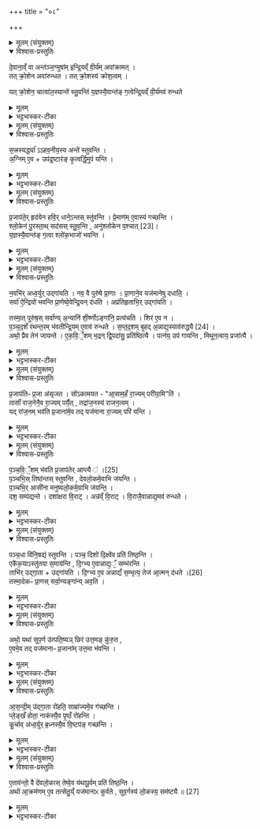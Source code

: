 +++
title = "०८"

+++

<details><summary>मूलम् (संयुक्तम्)</summary>

दे॒वाना॒व्ँवा अन्त॑ञ्ज॒ग्मुषा॑मिन्द्रि॒यव्ँवी॒र्य॑मपा॑क्राम॒त्तत्क्रो॒शेनावा॑रुन्धत॒ तत्क्रो॒शस्य॑ क्रोश॒त्वय्ँयत्क्रो॒शेन॒ चात्वा॑ल॒स्यान्ते॑ स्तु॒वन्ति॑ य॒ज्ञस्यै॒वान्त॑ङ्ग॒त्वेन्द्रि॒यव्ँवी॒र्य॑मव॑ रुन्धते
</details>

<details open><summary>विश्वास-प्रस्तुतिः</summary>

दे॒वाना॒व्ँ वा अन्त॑ञ्ज॒ग्मुषा॑म् इन्द्रि॒यव्ँ वी॒र्य॑म् अपा॑क्रामत् ।  
तत् क्रो॒शेन अवा॑रुन्धत ।
तत् क्रो॒शस्य॑ क्रोश॒त्वम् ।  

यत् क्रो॒शेन॒ चात्वा॑ल॒स्यान्ते॑ स्तु॒वन्ति॑ य॒ज्ञस्यै॒वान्त॑ङ् ग॒त्वेन्द्रि॒यव्ँ वी॒र्य॑मव॑ रुन्धते
</details>

<details><summary>मूलम्</summary>

दे॒वाना॒व्ँ वा अन्त॑ञ्ज॒ग्मुषा॑म् इन्द्रि॒यव्ँ वी॒र्य॑म् अपा॑क्रामत् ।  
तत् क्रो॒शेन अवा॑रुन्धत ।
तत् क्रो॒शस्य॑ क्रोश॒त्वम् ।  

यत् क्रो॒शेन॒ चात्वा॑ल॒स्यान्ते॑ स्तु॒वन्ति॑ य॒ज्ञस्यै॒वान्त॑ङ् ग॒त्वेन्द्रि॒यव्ँ वी॒र्य॑मव॑ रुन्धते
</details>

<details><summary>भट्टभास्कर-टीका</summary>

1इत्थं विकृतयः काश्चिद्विहिताः । अधुना प्रकृतावेव यदुपान्त्यं महाव्रतं नाम तद्गतान् कांश्चिद्विशेषान् विधातुमाह - देवानामित्यादि ॥ देवानामन्तं संवत्सरसत्रस्य समाप्तिं जग्मुषां गतवतां इन्द्रियं वीर्यं च अपागच्छत् । तत् क्रोशनाम्ना साम्ना अवारुन्धत । तत्क्रोशस्य साम्नः क्रोशत्वम् । कुश आह्वाने, रोदने च । उञ्छादिर्द्रष्टव्यः यदित्यादि । गतम् । अन्ते समीपे ॥
</details>

<details><summary>मूलम् (संयुक्तम्)</summary>

स॒त्त्रस्यर्द्ध्या॑हव॒नीय॒स्यान्ते॑ स्तुवन्त्य॒ग्निमे॒वोप॑द्र॒ष्टार॑ङ्कृ॒त्वर्द्धि॒मुप॑ यन्ति
</details>

<details open><summary>विश्वास-प्रस्तुतिः</summary>

स॒त्त्रस्यर्द्ध्या॑ ऽऽहव॒नीय॒स्य अन्ते॑ स्तुवन्ति ।  
अ॒ग्निम् ए॒व + उप॑द्र॒ष्टार॑ङ् कृ॒त्वर्द्धि॒मुप॑ यन्ति ।
</details>

<details><summary>मूलम्</summary>

स॒त्त्रस्यर्द्ध्या॑ ऽऽहव॒नीय॒स्य अन्ते॑ स्तुवन्ति ।  
अ॒ग्निम् ए॒व + उप॑द्र॒ष्टार॑ङ् कृ॒त्वर्द्धि॒मुप॑ यन्ति ।
</details>

<details><summary>भट्टभास्कर-टीका</summary>

2सत्रस्यर्ध्येति ॥ इयमपि समाख्या पदद्वयात्मिका; यथा अहिर्बुध्नियेति पदद्वयमिति एकस्य देवस्याख्यात्री । 'गोपोषं पुष्णाति' इतिवत् प्रत्येकं वाचकत्वेऽपि समुदिताभ्यामेव देवस्याभिधानमिति । उभयत्र अनवधारणात् अनवग्रहः । अत्र त्ववयवयोः आनर्थक्यात् न पदकार्यं क्रियते । शशविषाणादिवत् विभक्त्युत्पत्तिः । सत्रस्य समृद्धिहेतुत्वं तु विद्यमानमाख्याप्राधान्यात् विवक्ष्यते । अग्निमित्यादि । अग्निमेव उपद्रष्टारं साक्षिणं कृत्वा
सत्रस्य ऋद्धिमुपयन्ति ॥
</details>

<details><summary>मूलम् (संयुक्तम्)</summary>

प्र॒जाप॑ते॒र्हृद॑येन हवि॒र्धाने॒ऽन्तस्स्तु॑वन्ति प्रे॒माण॑मे॒वास्य॑ गच्छन्ति श्लो॒केन॑ पु॒रस्ता॒त्सद॑सः [23]  
स्तु॒व॒न्त्यनु॑श्लोकेन प॒श्चाद्य॒ज्ञस्यै॒वान्त॑ङ्ग॒त्वा श्लो॑क॒भाजो॑ भवन्ति
</details>

<details open><summary>विश्वास-प्रस्तुतिः</summary>

प्र॒जाप॑ते॒र् हृद॑येन हवि॒र् धाने॒ऽन्तस् स्तु॑वन्ति ।
प्रे॒माण॑म् ए॒वास्य॑ गच्छन्ति ।  
श्लो॒केन॑ पु॒रस्ता॒थ् सद॑सस् स्तु॒व॒न्ति , अनु॑श्लोकेन प॒श्चात् [23]।   
य॒ज्ञस्यै॒वान्त॑ङ् ग॒त्वा श्लो॑क॒भाजो॑ भवन्ति ।
</details>

<details><summary>मूलम्</summary>

प्र॒जाप॑ते॒र् हृद॑येन हवि॒र् धाने॒ऽन्तस् स्तु॑वन्ति ।
प्रे॒माण॑म् ए॒वास्य॑ गच्छन्ति ।  
श्लो॒केन॑ पु॒रस्ता॒थ् सद॑सस् स्तु॒व॒न्ति , अनु॑श्लोकेन प॒श्चात् [23]।   
य॒ज्ञस्यै॒वान्त॑ङ् ग॒त्वा श्लो॑क॒भाजो॑ भवन्ति ।
</details>

<details><summary>भट्टभास्कर-टीका</summary>

3प्रजापतेर्हदयेनेति ॥ इयमपि पूर्ववत् समाख्या पदद्वयात्मिका प्रजापतेहृदयवत् विद्यमानोऽप्यर्थो न विवक्ष्यते । अनेन साम्ना हविर्धानेऽन्तः हविर्धानस्य मध्ये स्तुवन्ति । प्रमाणं प्रियत्वमस्य प्रजापतेर्गच्छन्ति । प्रियस्थिरादिना प्रादेशः । श्लोकानुश्लोकशब्दावपि समाख्ये । ताभ्यां सदसः पुरस्तात्पश्चाच्च स्तुवन्ति । श्लोकभाजः कीर्तिभाजः ॥
</details>

<details><summary>मूलम् (संयुक्तम्)</summary>

न॒वभि॑रध्व॒र्युरुद्गा॑यति॒ नव॒ वै पुरु॑षे प्रा॒णाᳶ प्रा॒णाने॒व यज॑मानेषु दधाति॒ सर्वा॑ ऐ॒न्द्रियो॑ भवन्ति प्रा॒णेष्वे॒वेन्द्रि॒यन्द॑ध॒त्यप्र॑तिहृताभि॒रुद्गा॑यति॒
तस्मा॒त्पुरु॑ष॒स्सर्वा॑ण्य॒न्यानि॑ शी॒र्ष्णोऽङ्गा॑नि॒ प्रत्य॑चति॒ शिर॑ ए॒व न पञ्च॑द॒शँ र॑थन्त॒रम्भ॑वतीन्द्रि॒यमे॒वाव॑ रुन्धते सप्तद॒शम् [24]  
बृ॒हद॒न्नाद्य॒स्याव॑रुद्ध्या॒ अथो॒ प्रैव तेन॑ जायन्त एकवि॒ँ॒शम्भ॒द्रन्द्वि॒पदा॑सु॒ प्रति॑ष्ठित्यै॒ पत्न॑य॒ उप॑ गायन्ति मिथुन॒त्वाय॒ प्रजा॑त्यै
</details>

<details open><summary>विश्वास-प्रस्तुतिः</summary>

न॒वभि॑र् अध्व॒र्युर् उद्गा॑यति । नव॒ वै पुरु॑षे प्रा॒णाः ।
प्रा॒णाने॒व यज॑मानेषु दधाति॒ ।  
सर्वा॑ ऐ॒न्द्रियो॑ भवन्ति प्रा॒णेष्वे॒वेन्द्रि॒यन् द॑धति ।
अप्र॑तिहृताभि॒र् उद्गा॑यति ।  

तस्मा॒त् पुरु॑ष॒स् सर्वा॑ण्य् अ॒न्यानि॑ शी॒र्ष्णोऽङ्गा॑नि॒ प्रत्य॑चति ।
शिर॑ ए॒व न ।  
प॒ञ्च॒द॒शँ र॑थन्त॒रम् भ॑वतीन्द्रि॒यम् ए॒वाव॑ रुन्धते ।
स॒प्त॒द॒शम्  बृ॒हद् अ॒न्नाद्य॒स्याव॑रुद्ध्यै  [24] ।  
अथो॒ प्रैव तेन॑ जायन्ते ।
ए॒क॒वि॒ँ॒शम् भ॒द्रन् द्वि॒पदा॑सु॒ प्रति॑ष्ठित्यै ।
पत्न॑य॒ उप॑ गायन्ति , मिथुन॒त्वाय॒ प्रजा॑त्यै ।
</details>

<details><summary>मूलम्</summary>

न॒वभि॑र् अध्व॒र्युर् उद्गा॑यति । नव॒ वै पुरु॑षे प्रा॒णाः ।
प्रा॒णाने॒व यज॑मानेषु दधाति॒ ।  
सर्वा॑ ऐ॒न्द्रियो॑ भवन्ति प्रा॒णेष्वे॒वेन्द्रि॒यन् द॑धति ।
अप्र॑तिहृताभि॒र् उद्गा॑यति ।  

तस्मा॒त् पुरु॑ष॒स् सर्वा॑ण्य् अ॒न्यानि॑ शी॒र्ष्णोऽङ्गा॑नि॒ प्रत्य॑चति ।
शिर॑ ए॒व न ।  
प॒ञ्च॒द॒शँ र॑थन्त॒रम् भ॑वतीन्द्रि॒यम् ए॒वाव॑ रुन्धते ।
स॒प्त॒द॒शम्  बृ॒हद् अ॒न्नाद्य॒स्याव॑रुद्ध्यै  [24] ।  
अथो॒ प्रैव तेन॑ जायन्ते ।
ए॒क॒वि॒ँ॒शम् भ॒द्रन् द्वि॒पदा॑सु॒ प्रति॑ष्ठित्यै ।
पत्न॑य॒ उप॑ गायन्ति , मिथुन॒त्वाय॒ प्रजा॑त्यै ।
</details>

<details><summary>भट्टभास्कर-टीका</summary>

4नवभिस्स्तोत्रियाभिः उद्गायति अध्वर्युः । तस्मादित्यादि । तस्मात् शीर्ष्णोऽन्यानि सर्वाण्यङ्गानि पुरुषः प्रत्यचति प्रत्याकर्षति संकोचयति । प्रभावरहितत्वात् सङ्कोचः । त्रिवृच्छिरो भवति शिर एव केवलं न प्रत्यचति तस्य त्रिवृत्त्वात् पञ्चदशकं रथन्तरंसाम भवति एकः पक्षः । सप्तदशं बृहत्सामकमेकपक्षः । एकविंशं भद्रसामकं द्विपदासु ऋक्षु पञ्चभिः स्तोत्रियाभिः पच्छः पत्नय उपगायन्ति भद्रं साम । गतमन्यत् ॥
</details>

<details><summary>मूलम् (संयुक्तम्)</summary>

प्र॒जाप॑तिᳶ प्र॒जा अ॑सृजत॒ सो॑ऽकामयता॒साम॒हँ रा॒ज्यम्परी॑या॒मिति॒ तासाँ॑ राज॒नेनै॒व रा॒ज्यम्पर्यै॒त्तद्रा॑ज॒नस्य॑ राजन॒त्वय्ँयद्रा॑ज॒नम्भव॑ति प्र॒जाना॑मे॒व तद्यज॑माना रा॒ज्यम्परि॑ यन्ति
</details>

<details open><summary>विश्वास-प्रस्तुतिः</summary>

प्र॒जाप॑तिᳶ प्र॒जा अ॑सृजत ।
सो॑ऽकामयत - "आ॒साम॒हँ रा॒ज्यम् परी॑या॒मि"ति॑ ।  
तासाँ॑ राज॒नेनै॒व रा॒ज्यम् पर्यै॒त् ,
तद्रा॑ज॒नस्य॑ राजन॒त्वम् ।  
यद् रा॑ज॒नम् भव॑ति प्र॒जाना॑मे॒व तद् यज॑माना रा॒ज्यम् परि॑ यन्ति ।
</details>

<details><summary>मूलम्</summary>

प्र॒जाप॑तिᳶ प्र॒जा अ॑सृजत ।
सो॑ऽकामयत - "आ॒साम॒हँ रा॒ज्यम् परी॑या॒मि"ति॑ ।  
तासाँ॑ राज॒नेनै॒व रा॒ज्यम् पर्यै॒त् ,
तद्रा॑ज॒नस्य॑ राजन॒त्वम् ।  
यद् रा॑ज॒नम् भव॑ति प्र॒जाना॑मे॒व तद् यज॑माना रा॒ज्यम् परि॑ यन्ति ।
</details>

<details><summary>भट्टभास्कर-टीका</summary>

5प्रजापतिरित्यादि ॥ गतम् । आसां राज्यं राजभावं अहं परीयां परिगच्छेयमिति पुरोहितादित्वाद्राजशब्दाद्यत् । ततो राजनेनैव साम्रा राज्यं पर्यैत् तद्राजनस्य राजनत्वम् । राजत्यनेनेति राजनम् । यदित्यादि । गतम् ॥
</details>

<details><summary>मूलम् (संयुक्तम्)</summary>

पञ्चवि॒ँ॒शम्भ॑वति प्र॒जाप॑तेः [25]  
आप्त्यै॑ प॒ञ्चभि॒स्तिष्ठ॑न्तस्स्तुवन्ति देवलो॒कमे॒वाभि ज॑यन्ति प॒ञ्चभि॒रासी॑ना मनुष्यलो॒कमे॒वाभि ज॑यन्ति॒ दश॒ सम्प॑द्यन्ते॒ दशा॑क्षरा वि॒राडन्न॑व्ँवि॒राड्वि॒राजै॒वान्नाद्य॒मव॑ रुन्धते
</details>

<details open><summary>विश्वास-प्रस्तुतिः</summary>

प॒ञ्च॒वि॒ँ॒शम् भ॑वति प्र॒जाप॑तेर्  आप्त्यै ॑ ।[25]   
प॒ञ्चभि॒स् तिष्ठ॑न्तस् स्तुवन्ति , देवलो॒कमे॒वाभि ज॑यन्ति ।  
प॒ञ्चभि॒र् आसी॑ना मनुष्यलो॒कमे॒वाभि ज॑यन्ति॒ ।  
दश॒ सम्प॑द्यन्ते । दशा॑क्षरा वि॒राट् । अन्न॑व्ँ वि॒राट् ।   वि॒राजै॒वान्नाद्य॒मव॑ रुन्धते ।
</details>

<details><summary>मूलम्</summary>

प॒ञ्च॒वि॒ँ॒शम् भ॑वति प्र॒जाप॑तेर्  आप्त्यै ॑ ।[25]   
प॒ञ्चभि॒स् तिष्ठ॑न्तस् स्तुवन्ति , देवलो॒कमे॒वाभि ज॑यन्ति ।  
प॒ञ्चभि॒र् आसी॑ना मनुष्यलो॒कमे॒वाभि ज॑यन्ति॒ ।  
दश॒ सम्प॑द्यन्ते । दशा॑क्षरा वि॒राट् । अन्न॑व्ँ वि॒राट् ।   वि॒राजै॒वान्नाद्य॒मव॑ रुन्धते ।
</details>

<details><summary>भट्टभास्कर-टीका</summary>

6पञ्चविंशमित्यादि ॥ तद्राजनं पञ्चविंशं भवति आत्मा प्रजापतेः पञ्चविंशस्याप्त्यै भवति । पञ्चभिः स्तोत्रियाभिः तिष्ठन्तः स्तुवन्ति । पञ्चभिरासीनास्स्तुवन्तीत्येव । पञ्चकाभ्यामुभयोर्लोकयोरभिजयः । दशेत्यादि । गतम् ॥
</details>

<details><summary>मूलम् (संयुक्तम्)</summary>

पञ्च॒धा वि॑नि॒षद्य॑ स्तुवन्ति॒ पञ्च॒ दिशो॑ दि॒क्ष्वे॑व प्रति॑ तिष्ठ॒न्त्येकै॑क॒यास्तु॑तया स॒माय॑न्ति दि॒ग्भ्य ए॒वान्नाद्य॒ँ॒ सम्भ॑रन्ति॒ ताभि॑रुद्गा॒तोद्गा॑यति दि॒ग्भ्य ए॒वान्नाद्य॑म् [26]  
स॒म्भृत्य॒ तेज॑ आ॒त्मन्द॑धते॒ तस्मा॒देकᳶ॑ प्रा॒णस्सर्वा॒ण्यङ्गा॑न्यव॒त्
</details>

<details open><summary>विश्वास-प्रस्तुतिः</summary>

पञ्च॒धा वि॑नि॒षद्य॑ स्तुवन्ति ।
पञ्च॒ दिशो॑ दि॒क्ष्वे॑व प्रति॑ तिष्ठ॒न्ति ।  
एकै॑क॒याऽस्तु॑तया स॒माय॑न्ति , दि॒ग्भ्य ए॒वान्नाद्य॒ँ॒ सम्भ॑रन्ति ।  
ताभि॑र् उद्गा॒ता + उद्गा॑यति ।
दि॒ग्भ्य ए॒व अन्नाद्यँ स॒म्भृत्य॒ तेज॑ आ॒त्मन् द॑धते ।[26]  
तस्मा॒देकᳶ॑ प्रा॒णस् सर्वा॒ण्यङ्गा॑न्य् अव॒ति ।
</details>

<details><summary>मूलम्</summary>

पञ्च॒धा वि॑नि॒षद्य॑ स्तुवन्ति ।
पञ्च॒ दिशो॑ दि॒क्ष्वे॑व प्रति॑ तिष्ठ॒न्ति ।  
एकै॑क॒याऽस्तु॑तया स॒माय॑न्ति , दि॒ग्भ्य ए॒वान्नाद्य॒ँ॒ सम्भ॑रन्ति ।  
ताभि॑र् उद्गा॒ता + उद्गा॑यति ।
दि॒ग्भ्य ए॒व अन्नाद्यँ स॒म्भृत्य॒ तेज॑ आ॒त्मन् द॑धते ।[26]  
तस्मा॒देकᳶ॑ प्रा॒णस् सर्वा॒ण्यङ्गा॑न्य् अव॒ति ।
</details>

<details><summary>भट्टभास्कर-टीका</summary>

7नवभिरध्वर्युरुद्गायतीत्युक्तम् ॥ पञ्चधा पञ्चस्तोत्रिया विनिषद्य पृथक्पृथगासीना दिक्षु स्तुवन्ति एकैकयाऽस्तुतया समायन्ति सङ्गच्छन्ति उद्गातारम् । ताभिश्चतसृभिरुद्गातोद्गायति । तस्मादित्यादि । गतम् ॥
</details>

<details><summary>मूलम् (संयुक्तम्)</summary>

अथो॒ यथा॑ सुप॒र्ण उ॑त्पति॒ष्यञ्छिर॑ उत्त॒मङ्कु॑रु॒त ए॒वमे॒व तद्यज॑मानाᳶ प्र॒जाना॑मुत्त॒मा भ॑वन्त्य्...
</details>

<details open><summary>विश्वास-प्रस्तुतिः</summary>

अथो॒ यथा॑ सुप॒र्ण उ॑त्पति॒ष्यञ् छिर॑ उत्त॒मङ् कु॑रु॒त ,  
ए॒वमे॒व तद् यज॑मानाᳶ प्र॒जाना॑म् उत्त॒मा भ॑वन्ति ।
</details>

<details><summary>मूलम्</summary>

अथो॒ यथा॑ सुप॒र्ण उ॑त्पति॒ष्यञ् छिर॑ उत्त॒मङ् कु॑रु॒त ,  
ए॒वमे॒व तद् यज॑मानाᳶ प्र॒जाना॑म् उत्त॒मा भ॑वन्ति ।
</details>

<details><summary>भट्टभास्कर-टीका</summary>

8अथो अपि च यथा सुपर्ण उत्पतिष्यन् उत्पतितुमारभमाणः शिर उत्तमं उद्गततमं कुरुते एवमेव यजमाना आत्मनि तेजो दधानाः प्राजानामुत्तमा भवन्ति । उत्तमशब्द उञ्छादिरन्तोदात्तः ॥
</details>

<details><summary>मूलम् (संयुक्तम्)</summary>

आस॒न्दीमु॑द्गा॒ता रो॑हति॒ साम्रा॑ज्यमे॒व ग॑च्छन्ति प्ले॒ङ्खँ होता॒ नाक॑स्यै॒व पृ॒ष्ठँ रो॑हन्ति कू॒र्चाव॑ध्व॒र्युर्ब्र॒ध्नस्यै॒व वि॒ष्टप॑ङ्गच्छन्त्य्...
</details>

<details open><summary>विश्वास-प्रस्तुतिः</summary>

आ॒स॒न्दी॒म् उ॑द्गा॒ता रो॑हति॒  साम्रा॑ज्यमे॒व ग॑च्छन्ति ।  
प्ले॒ङ्खँ होता॒ नाक॑स्यै॒व पृ॒ष्ठँ रो॑हन्ति ।  
कू॒र्चाव् अ॑ध्व॒र्युर् ब्र॒ध्नस्यै॒व वि॒ष्टप॑ङ् गच्छन्ति ।
</details>

<details><summary>मूलम्</summary>

आ॒स॒न्दी॒म् उ॑द्गा॒ता रो॑हति॒  साम्रा॑ज्यमे॒व ग॑च्छन्ति ।  
प्ले॒ङ्खँ होता॒ नाक॑स्यै॒व पृ॒ष्ठँ रो॑हन्ति ।  
कू॒र्चाव् अ॑ध्व॒र्युर् ब्र॒ध्नस्यै॒व वि॒ष्टप॑ङ् गच्छन्ति ।
</details>

<details><summary>भट्टभास्कर-टीका</summary>

9आसन्दीमारोहत्युद्गाता । साम्राज्यं गच्छन्ति सर्वे । एवं सर्वेषां फलं सर्वत्र । प्लेङ्खं डोलां होताऽऽरोहतीत्येव । ब्रध्नस्यादित्यस्य विष्टपं लोकम् ॥
</details>

<details><summary>मूलम् (संयुक्तम्)</summary>

ए॒ताव॑न्तो॒ वै दे॑वलो॒कास्तेष्वे॒व य॑थापू॒र्वम्प्रति॑ तिष्ठ॒न्त्यथो॑ आ॒क्रम॑णमे॒व तत्सेतु॒य्ँयज॑मानाᳵ कुर्वते सुव॒र्गस्य॑ लो॒कस्य॒ सम॑ष्ट्यै ॥ [27]  
</details>

<details open><summary>विश्वास-प्रस्तुतिः</summary>

ए॒ताव॑न्तो॒ वै दे॑वलो॒कास् तेष्वे॒व य॑थापू॒र्वम् प्रति॑ तिष्ठ॒न्ति ।  
अथो॑ आ॒क्रम॑णम् ए॒व तत्सेतु॒य्ँ यज॑मानाᳵ कुर्वते , सुव॒र्गस्य॑ लो॒कस्य॒ सम॑ष्ट्यै ॥ [27]  
</details>

<details><summary>मूलम्</summary>

ए॒ताव॑न्तो॒ वै दे॑वलो॒कास् तेष्वे॒व य॑थापू॒र्वम् प्रति॑ तिष्ठ॒न्ति ।  
अथो॑ आ॒क्रम॑णम् ए॒व तत्सेतु॒य्ँ यज॑मानाᳵ कुर्वते , सुव॒र्गस्य॑ लो॒कस्य॒ सम॑ष्ट्यै ॥ [27]  
</details>

<details><summary>भट्टभास्कर-टीका</summary>

10एतावन्त इत्यादि ॥ अथो अपि च आक्रमणसाधनं सेतुं यजमानाः कुर्वते । स्वर्गस्य समुद्रस्य समष्ट्यै सम्यगवाप्तये तद्भवति । 'तादौ च' इति गतेः प्रकतिस्वरत्वम् ॥

इति सप्तमे पञ्चमे अष्टमोनुवाकः ॥
</details>
